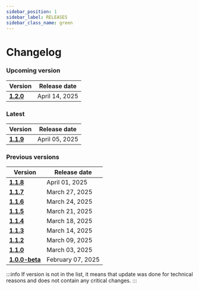 ```yaml
---
sidebar_position: 1
sidebar_label: RELEASES
sidebar_class_name: green
---
```


# Changelog

### Upcoming version

| Version| Release date | 
|---|---|
|__[1.2.0](/docs/changelog/1.2.0)__| April 14, 2025 | 

### Latest

| Version| Release date | 
|---|---|
|__[1.1.9](/docs/changelog/1.1.9)__| April 05, 2025 | 



### Previous versions

| Version| Release date | 
|---|---|
|__[1.1.8](/docs/changelog/1.1.8)__| April 01, 2025 | 
|__[1.1.7](/docs/changelog/1.1.7)__| March 27, 2025 | 
|__[1.1.6](/docs/changelog/1.1.6)__| March 24, 2025 | 
|__[1.1.5](/docs/changelog/1.1.5)__| March 21, 2025 | 
|__[1.1.4](/docs/changelog/1.1.4)__| March 18, 2025 | 
|__[1.1.3](/docs/changelog/1.1.3)__| March 14, 2025 | 
|__[1.1.2](/docs/changelog/1.1.2)__| March 09, 2025 | 
|__[1.1.0](/docs/changelog/1.1.0)__| March 03, 2025 | 
|__[1.0.0-beta](/docs/changelog/1.0.0)__| February 07, 2025 | 




:::info
If version is not in the list, it means that update was done for technical reasons and does not contain any critical changes.
:::
